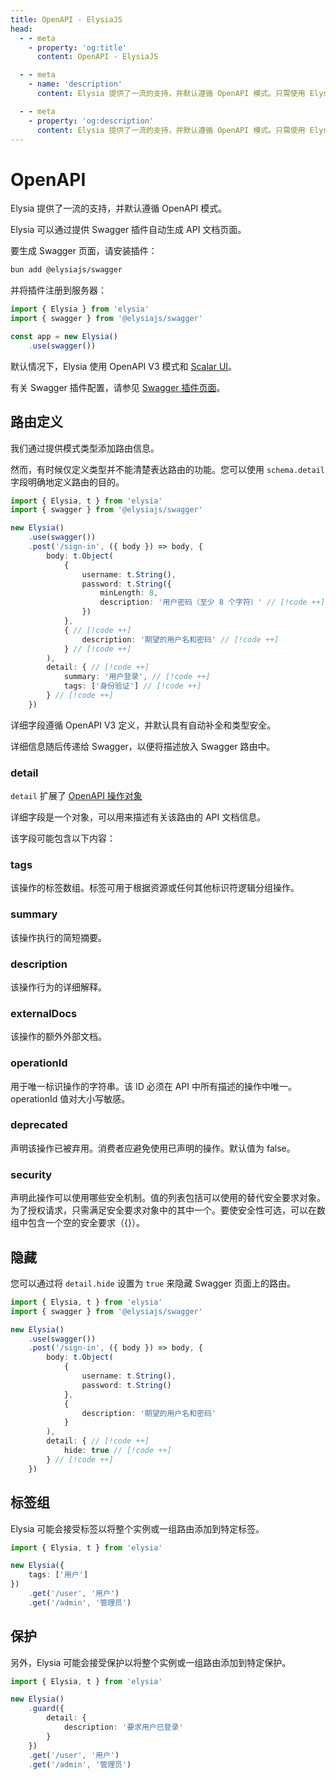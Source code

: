 ```yaml
---
title: OpenAPI - ElysiaJS
head:
  - - meta
    - property: 'og:title'
      content: OpenAPI - ElysiaJS

  - - meta
    - name: 'description'
      content: Elysia 提供了一流的支持，并默认遵循 OpenAPI 模式。只需使用 Elysia Swagger 插件的一行代码，便能允许任何 Elysia 服务器自动生成 Swagger 页面并作为文档提供。

  - - meta
    - property: 'og:description'
      content: Elysia 提供了一流的支持，并默认遵循 OpenAPI 模式。只需使用 Elysia Swagger 插件的一行代码，便能允许任何 Elysia 服务器自动生成 Swagger 页面并作为文档提供。
---
```


# OpenAPI
Elysia 提供了一流的支持，并默认遵循 OpenAPI 模式。

Elysia 可以通过提供 Swagger 插件自动生成 API 文档页面。

要生成 Swagger 页面，请安装插件：
```bash
bun add @elysiajs/swagger
```

并将插件注册到服务器：
```typescript
import { Elysia } from 'elysia'
import { swagger } from '@elysiajs/swagger'

const app = new Elysia()
    .use(swagger())
```

默认情况下，Elysia 使用 OpenAPI V3 模式和 [Scalar UI](http://scalar.com)。

有关 Swagger 插件配置，请参见 [Swagger 插件页面](/plugins/swagger)。

## 路由定义
我们通过提供模式类型添加路由信息。

然而，有时候仅定义类型并不能清楚表达路由的功能。您可以使用 `schema.detail` 字段明确地定义路由的目的。

```typescript
import { Elysia, t } from 'elysia'
import { swagger } from '@elysiajs/swagger'

new Elysia()
    .use(swagger())
    .post('/sign-in', ({ body }) => body, {
        body: t.Object(
            {
                username: t.String(),
                password: t.String({
                	minLength: 8,
                	description: '用户密码（至少 8 个字符）' // [!code ++]
                })
            },
            { // [!code ++]
                description: '期望的用户名和密码' // [!code ++]
            } // [!code ++]
        ),
        detail: { // [!code ++]
            summary: '用户登录', // [!code ++]
            tags: ['身份验证'] // [!code ++]
        } // [!code ++]
    })
```

详细字段遵循 OpenAPI V3 定义，并默认具有自动补全和类型安全。

详细信息随后传递给 Swagger，以便将描述放入 Swagger 路由中。

### detail
`detail` 扩展了 [OpenAPI 操作对象](https://swagger.io/specification#operation-object) 

详细字段是一个对象，可以用来描述有关该路由的 API 文档信息。

该字段可能包含以下内容：

### tags
该操作的标签数组。标签可用于根据资源或任何其他标识符逻辑分组操作。

### summary
该操作执行的简短摘要。

### description
该操作行为的详细解释。

### externalDocs
该操作的额外外部文档。

### operationId
用于唯一标识操作的字符串。该 ID 必须在 API 中所有描述的操作中唯一。operationId 值对大小写敏感。

### deprecated
声明该操作已被弃用。消费者应避免使用已声明的操作。默认值为 false。

### security
声明此操作可以使用哪些安全机制。值的列表包括可以使用的替代安全要求对象。为了授权请求，只需满足安全要求对象中的其中一个。要使安全性可选，可以在数组中包含一个空的安全要求（{}）。

## 隐藏
您可以通过将 `detail.hide` 设置为 `true` 来隐藏 Swagger 页面上的路由。

```typescript
import { Elysia, t } from 'elysia'
import { swagger } from '@elysiajs/swagger'

new Elysia()
    .use(swagger())
    .post('/sign-in', ({ body }) => body, {
        body: t.Object(
            {
                username: t.String(),
                password: t.String()
            },
            {
                description: '期望的用户名和密码'
            }
        ),
        detail: { // [!code ++]
        	hide: true // [!code ++]
        } // [!code ++]
    })
```

## 标签组
Elysia 可能会接受标签以将整个实例或一组路由添加到特定标签。

```typescript
import { Elysia, t } from 'elysia'

new Elysia({
	tags: ['用户']
})
	.get('/user', '用户')
	.get('/admin', '管理员')
```

## 保护
另外，Elysia 可能会接受保护以将整个实例或一组路由添加到特定保护。

```typescript
import { Elysia, t } from 'elysia'

new Elysia()
	.guard({
		detail: {
			description: '要求用户已登录'
		}
	})
	.get('/user', '用户')
	.get('/admin', '管理员')
```
